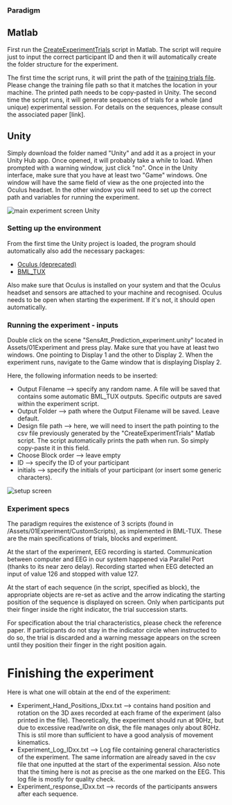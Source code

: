 ### Paradigm
## Matlab
First run the [CreateExperimentTrials](https://github.com/giangiannini/Giannini2024ScientificReports/blob/main/Paradigm/CreateExperimentTrials.m) script in Matlab. The script will require just to input the correct participant ID and then it will automatically create the folder structure for the experiment. 

The first time the script runs, it will print the path of the [training trials file](https://github.com/giangiannini/Giannini2024ScientificReports/blob/main/Paradigm/training_TrialTable.csv). Please change the training file path so that it matches the location in your machine. The printed path needs to be copy-pasted in Unity. 
The second time the script runs, it will generate sequences of trials for a whole (and unique) experimental session. For details on the sequences, please consult the associated paper [link]. 

## Unity
Simply download the folder named "Unity" and add it as a project in your Unity Hub app. Once opened, it will probably take a while to load. When prompted with a warning window, just click "no". 
Once in the Unity interface, make sure that you have at least two "Game" windows. One window will have the same field of view as the one projected into the Oculus headset. In the other window you will need to set up the correct path and variables for running the experiment. 

![main experiment screen Unity](https://github.com/giangiannini/Giannini2024ScientificReports/blob/main/Paradigm/imgs/MainScreen.PNG)

### Setting up the environment
From the first time the Unity project is loaded, the program should automatically also add the necessary packages:
- [Oculus (deprecated)](https://assetstore.unity.com/packages/tools/integration/oculus-integration-deprecated-82022)
- [BML_TUX](https://www.biomotionlab.ca/tux/)

Also make sure that Oculus is installed on your system and that the Oculus headset and sensors are attached to your machine and recognised. Oculus needs to be open when starting the experiment. If it's not, it should open automatically. 

### Running the experiment - inputs
Double click on the scene "SensAtt_Prediction_experiment.unity" located in Assets/01Experiment and press play. Make sure that you have at least two windows. One pointing to Display 1 and the other to Display 2. 
When the experiment runs, navigate to the Game window that is displaying Display 2. 

Here, the following information needs to be inserted: 
- Output Filename --> specify any random name. A file will be saved that contains some automatic BML_TUX outputs. Specific outputs are saved within the experiment script. 
- Output Folder --> path where the Output Filename will be saved. Leave default. 
- Design file path --> here, we will need to insert the path pointing to the csv file previously generated by the "CreateExperimentTrials" Matlab script. The script automatically prints the path when run. So simply copy-paste it in this field. 
- Choose Block order --> leave empty
- ID --> specify the ID of your participant
- initials --> specify the initials of your participant (or insert some generic characters).

![setup screen](https://github.com/giangiannini/Giannini2024ScientificReports/blob/main/Paradigm/imgs/Training_setup_screen.PNG)

### Experiment specs
The paradigm requires the existence of 3 scripts (found in /Assets/01Experiment/CustomScripts), as implemented in BML-TUX. These are the main specifications of trials, blocks and experiment.

At the start of the experiment, EEG recording is started. Communication between computer and EEG in our system happened via Parallel Port (thanks to its near zero delay). Recording started when EEG detected an input of value 126 and stopped with value 127. 

At the start of each sequence (in the script, specified as block), the appropriate objects are re-set as active and the arrow indicating the starting position of the sequence is displayed on screen. Only when participants put their finger inside the right indicator, the trial succession starts. 

For specification about the trial characteristics, please check the reference paper. If participants do not stay in the indicator circle when instructed to do so, the trial is discarded and a warning message appears on the screen until they position their finger in the right position again. 

# Finishing the experiment
Here is what one will obtain at the end of the experiment: 
- Experiment_Hand_Positions_IDxx.txt --> contains hand position and rotation on the 3D axes recorded at each frame of the experiment (also printed in the file). Theoretically, the experiment should run at 90Hz, but due to excessive read/write on disk, the file manages only about 80Hz. This is stil more than sufficient to have a good analysis of movement kinematics.
- Experiment_Log_IDxx.txt --> Log file containing general characteristics of the experiment. The same information are already saved in the csv file that one inputted at the start of the experimental session. Also note that the timing here is not as precise as the one marked on the EEG. This log file is mostly for quality check. 
- Experiment_response_IDxx.txt --> records of the participants answers after each sequence.



